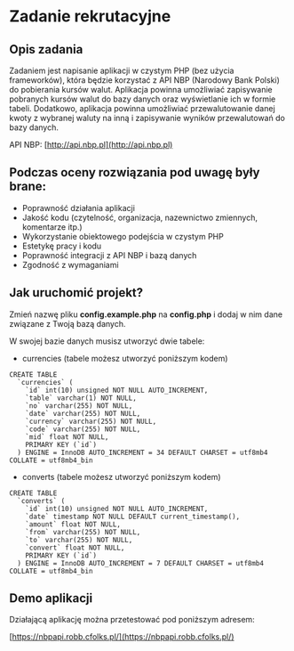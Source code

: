 # Zadanie rekrutacyjne

## Opis zadania
            
Zadaniem jest napisanie aplikacji w czystym PHP (bez użycia frameworków), która będzie korzystać z API NBP (Narodowy Bank Polski) do pobierania kursów walut. Aplikacja powinna umożliwiać zapisywanie pobranych kursów walut do bazy danych oraz wyświetlanie ich w formie tabeli. Dodatkowo, aplikacja powinna umożliwiać przewalutowanie danej kwoty z wybranej waluty na inną i zapisywanie wyników przewalutowań do bazy danych.

API NBP: [http://api.nbp.pl](http://api.nbp.pl)

## Podczas oceny rozwiązania pod uwagę były brane:

* Poprawność działania aplikacji
* Jakość kodu (czytelność, organizacja, nazewnictwo zmiennych, komentarze itp.)
* Wykorzystanie obiektowego podejścia w czystym PHP
*  Estetykę pracy i kodu
* Poprawność integracji z API NBP i bazą danych
* Zgodność z wymaganiami

## Jak uruchomić projekt?

Zmień nazwę pliku **config.example.php** na **config.php** i dodaj w nim dane związane z Twoją bazą danych.

W swojej bazie danych musisz utworzyć dwie tabele:
* currencies (tabele możesz utworzyć poniższym kodem)
```
CREATE TABLE
  `currencies` (
    `id` int(10) unsigned NOT NULL AUTO_INCREMENT,
    `table` varchar(1) NOT NULL,
    `no` varchar(255) NOT NULL,
    `date` varchar(255) NOT NULL,
    `currency` varchar(255) NOT NULL,
    `code` varchar(255) NOT NULL,
    `mid` float NOT NULL,
    PRIMARY KEY (`id`)
  ) ENGINE = InnoDB AUTO_INCREMENT = 34 DEFAULT CHARSET = utf8mb4 COLLATE = utf8mb4_bin
```  
* converts (tabele możesz utworzyć poniższym kodem)
```
CREATE TABLE
  `converts` (
    `id` int(10) unsigned NOT NULL AUTO_INCREMENT,
    `date` timestamp NOT NULL DEFAULT current_timestamp(),
    `amount` float NOT NULL,
    `from` varchar(255) NOT NULL,
    `to` varchar(255) NOT NULL,
    `convert` float NOT NULL,
    PRIMARY KEY (`id`)
  ) ENGINE = InnoDB AUTO_INCREMENT = 7 DEFAULT CHARSET = utf8mb4 COLLATE = utf8mb4_bin
```
## Demo aplikacji

Działającą aplikację można przetestować pod poniższym adresem:

[https://nbpapi.robb.cfolks.pl/](https://nbpapi.robb.cfolks.pl/)